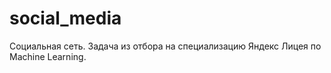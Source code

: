 # social_media
Социальная сеть. Задача из отбора на специализацию Яндекс Лицея по Machine Learning.
